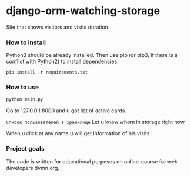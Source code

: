 # django-orm-watching-storage #
Site that shows visitors and visits duration.

### How to install ###
Python3 should be already installed. Then use pip (or pip3, if there is a conflict with Python2) to install dependencies:
```python
pip install -r requirements.txt
```

### How to use ###

```python
python main.py
```
Go to 127.0.0.1:8000 and u got list of active cards.

```Список пользователей в хранилище```
Let u know whom in storage right now.

When u click at any name  u will get information of his visits.

### Project goals ###
The code is written for educational purposes on online-course for web-developers dvmn.org.
